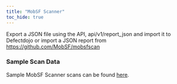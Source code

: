 ```yaml
---
title: "MobSF Scanner"
toc_hide: true
---
```

Export a JSON file using the API, api/v1/report\_json and import it to Defectdojo or import a JSON report from <https://github.com/MobSF/mobsfscan>

### Sample Scan Data
Sample MobSF Scanner scans can be found [here](https://github.com/DefectDojo/django-DefectDojo/tree/master/unittests/scans/mobsf).